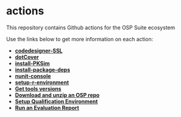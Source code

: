 # actions

This repository contains Github actions for the OSP Suite ecosystem

Use the links below to get more information on each action:

- [__codedesigner-SSL__](./codedesigner-SSL)
- [__dotCover__](./dotCover)
- [__install-PKSim__](./install-PKSim)
- [__install-package-deps__](./install-package-deps)
- [__nunit-console__](./nunit-console)
- [__setup-r-environment__](./setup-r-environment)
- [__Get tools versions__](./get-tools-versions/README.md)
- [__Download and unzip an OSP repo__](./downloader/README.md)
- [__Setup Qualification Environment__](./setup-qualification-environment/README.md)
- [__Run an Evaluation Report__](./report-evaluation/README.md)



